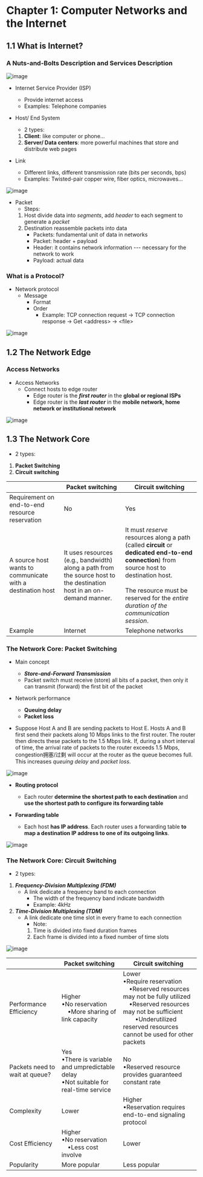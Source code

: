 # Chapter 1: Computer Networks and the Internet 
## 1.1 What is Internet?
### A Nuts-and-Bolts Description and Services Description

![image](https://github.com/wtxd1234/Computer-Networks/assets/41671135/24298a85-7844-45f5-be54-96b75bed8333)


- Internet Service Provider (ISP)
  - Provide internet access
  - Examples: Telephone companies

- Host/ End System
  - 2 types:
  1. __Client__: like computer or phone...
  2. __Server/ Data centers__: more powerful machines that store and distribute web pages

- Link
  - Different links, different transmission rate (bits per seconds, bps)
  - Examples: Twisted-pair copper wire, fiber optics, microwaves...

![image](https://github.com/wtxd1234/Computer-Networks/assets/41671135/e2cac532-1ff1-4194-bd1e-541a8abb55f7)

- Packet
  - Steps: 
  1. Host divide data into _segments_, add _header_ to each segment to generate a _packet_
  2. Destination reassemble packets into data
     - Packets: fundamental unit of data in networks
     - Packet: header + payload
     - Header: it contains network information --- necessary for the network to work
     - Payload: actual data

### What is a Protocol?

- Network protocol
  - Message
    - Format
    - Order
      - Example: TCP connection request → TCP connection response → Get 
\<address\> → \<file\>

![image](https://github.com/wtxd1234/Computer-Networks/assets/41671135/66b8481e-8f0e-4c2c-b1ab-a824c1159ddf)

## 1.2 The Network Edge
### Access Networks

- Access Networks
  - Connect hosts to edge router
    - Edge router is the ___first router___ in the __global or regional ISPs__
    - Edge router is the ___last router___ in the __mobile network, home network or institutional network__

![image](https://github.com/wtxd1234/Computer-Networks/assets/41671135/e0657eef-9b26-4a5b-b72c-8bc3fb5f7921)

## 1.3 The Network Core
- 2 types:
1. __Packet Switching__
2. __Circuit switching__

|        |  Packet switching  |  Circuit switching  |
|  ---  |  --- |  --- |
|  Requirement on end-to-end resource reservation  |  No  |  Yes  |
| A source host wants to communicate with a destination host  | It uses resources (e.g., bandwidth) along a path from the source host to the destination host in an on-demand manner.  |  It must _reserve_ resources along a path (called __circuit__ or __dedicated end-to-end connection__) from source host to destination host. <br><br>The resource must be reserved for the _entire duration of the communication session_.  |
Example  |  Internet  |  Telephone networks  |

### The Network Core: Packet Switching
- Main concept
  -  ___Store-and-Forward Transmission___
    -  Packet switch must receive (store) all bits of a packet, then only it can transmit (forward) the first bit of the packet

- Network performance
  - __Queuing delay__
  - __Packet loss__
- Suppose Host A and B are sending packets to Host E. Hosts A and B first send their packets along 10 Mbps links to the first router. The router then directs these packets to the 1.5 Mbps link. If, during a short interval of time, the arrival rate of packets to the router exceeds 1.5 Mbps, congestion拥塞/过剩 will occur at the router as the queue becomes full. This increases _queuing delay_ and _packet loss_.

![image](https://github.com/wtxd1234/Computer-Networks/assets/41671135/5d11eeb2-cf06-427b-ae3b-0921ab533f6c)

- __Routing protocol__
  - Each router __determine the shortest path to each destination__ and __use the shortest path to configure its forwarding table__

- __Forwarding table__
  - Each host __has IP address__. Each router uses a forwarding table __to map a destination IP address to one of its outgoing links__.

![image](https://github.com/wtxd1234/Computer-Networks/assets/41671135/b14d7ef9-470e-469b-8aaf-16718669eef8)

### The Network Core: Circuit Switching
- 2 types:
1. ___Frequency-Division Multiplexing (FDM)___
   - A link dedicate a frequency band to each connection
     - The width of the frequency band indicate bandwidth
     - Example: 4kHz
2. ___Time-Division Multiplexing (TDM)___
   - A link dedicate one time slot in every frame to each connection
     - Note:
     1. Time is divided into fixed duration frames
     2. Each frame is divided into a fixed number of time slots

![image](https://github.com/wtxd1234/Computer-Networks/assets/41671135/bff08018-8085-4c23-8bb8-399185e8258b)

|      | Packet switching | Circuit switching |
| --- | --- | --- |
| Performance Efficiency | Higher<br>&bull;No reservation<br>&emsp;&bull;More sharing of link capacity | Lower<br>&bull;Require reservation<br>&emsp;&bull;Reserved resources may not be fully utilized<br>&emsp;&bull;Reserved resources may not be sufficient<br>&emsp;&emsp;&bull;Underutilized reserved resources cannot be used for other packets |
| Packets need to wait at queue? | Yes<br>&bull;There is variable and umpredictable delay<br>&bull;Not suitable for real-time service | No<br>&bull;Reserved resource provides guaranteed constant rate |
| Complexity | Lower | Higher<br>&bull;Reservation requires end-to-end signaling protocol |
| Cost Efficiency | Higher<br>&bull;No reservation<br>&emsp;&bull;Less cost involve | Lower |
| Popularity | More popular | Less popular |
